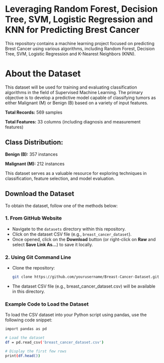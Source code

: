 # Leveraging Random Forest, Decision Tree, SVM, Logistic Regression and KNN for Predicting Brest Cancer

This repository contains a machine learning project focused on predicting Brest Cancer using various algorithms, including Random Forest, Decision Tree, SVM, Logistic Regression and K-Nearest Neighbors (KNN).

# About the Dataset

This dataset will be used for training and evaluating classification algorithms in the field of Supervised Machine Learning. The primary objective is to develop a predictive model capable of classifying tumors as either Malignant (M) or Benign (B) based on a variety of input features.

**Total Records:** 569 samples

**Total Features:** 33 columns (including diagnosis and measurement features)

## Class Distribution:

**Benign (B):** 357 instances

**Malignant (M):** 212 instances

This dataset serves as a valuable resource for exploring techniques in classification, feature selection, and model evaluation.

## Download the Dataset

To obtain the dataset, follow one of the methods below:

### 1. From GitHub Website

- Navigate to the `datasets` directory within this repository.
- Click on the dataset CSV file (e.g., `breast_cancer_dataset`).
- Once opened, click on the **Download** button (or right-click on **Raw** and select **Save Link As...**) to save it locally.

### 2. Using Git Command Line

- Clone the repository:
  ```bash
  git clone https://github.com/yourusername/Breast-Cancer-Dataset.git
- The dataset CSV file (e.g., breast_cancer_dataset.csv) will be available in this directory.

### Example Code to Load the Dataset

To load the CSV dataset into your Python script using pandas, use the following code snippet:
```bash
import pandas as pd

# Load the dataset
df = pd.read_csv('breast_cancer_dataset.csv')

# Display the first few rows
print(df.head())



